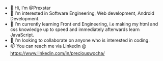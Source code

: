 - 👋 Hi, I’m @Prexstar
- 👀 I’m interested in Software Engineering, Web development, Android Development.
- 🌱 I’m currently learning Front end Engineering, i.e making my html and css knowledge up to speed and immediately afterwards learn JavaScript.
- 💞️ I’m looking to collaborate on anyone who is interested in coding.
- 📫 You can reach me via Linkedin @ https://www.linkedin.com/in/preciouswocha/

<!---
Prexstar/Prexstar is a ✨ special ✨ repository because its `README.md` (this file) appears on your GitHub profile.
You can click the Preview link to take a look at your changes.
--->
